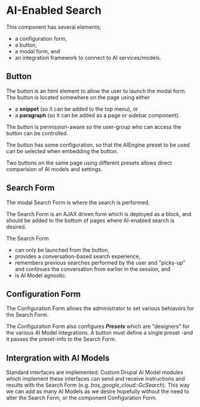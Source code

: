 # AI-Enabled Search
This component has several elements;
- a configuration form,
- a button,
- a modal form, and
- an integration framework to connect to AI services/models.

## Button
The button is an html element to allow the user to launch the modal form.
The button is located somewhere on the page using either
- a **snippet** (so it can be added to the top menu), or
- a **paragraph** (so it can be added as a page or sidebar component).

The button is permission-aware so the user-group who can access the button can be controlled.

The button has some configuration, so that the AIEngine preset to be used can be selected when embedding the button.

Two buttons on the same page using different presets allows direct comparision of AI models and settings.

## Search Form
The modal Search Form is where the search is performed.

The Search Form is an AJAX driven form which is deployed as a block, and should be added to the bottom of pages where AI-enabled search is desired.

The Search Form
- can only be launched from the button,
- provides a conversation-based search experience,
- remembers previous searches performed by the user and "picks-up" and continues the conversation from earlier in the session, and
- is AI Model agnostic.

## Configuration Form
The Configuration Form allows the administrator to set various behiavors for the Search Form.

The Configuration Form also configures **_Presets_** which are "designers" for the various AI Model integrations.
A button must define a single preset -and it passes the preset-info to the Search Form.

## Intergration with AI Models
Standard interfaces are implemented. Custom Drupal AI Model modules which implement these interfaces can send and receive instructions and results with the Search Form (e.g. _bos_google_cloud::GcSearch_).
This way we can add as many AI Models as we desire hopefully without the need to alter the Search Form, or the component Configuration Form.
